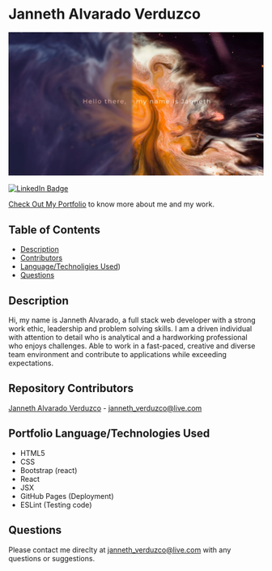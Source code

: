 # Janneth Alvarado Verduzco

[![Janneth's GitHub Banner](src/images/readme-banner.jpg)](https://github.com/jannverduzco)

[![LinkedIn Badge](https://img.shields.io/badge/LinkedIn-Profile-informational?style=flat&logo=linkedin&logoColor=white&color=0D76A8)](https://www.linkedin.com/in/jannethaverduzco/)

[Check Out My Portfolio](https://janneth-alvarado-verduzco.herokuapp.com/) to know more about me and my work.



## Table of Contents

- [Description](#Description)
- [Contributors](#Contributors)
- [Language/Technoligies Used](#Language/Technologies-Used))
- [Questions](#Questions)

## Description

Hi, my name is Janneth Alvarado, a full stack web developer with a strong work ethic, leadership and problem solving skills. I am a driven individual with attention to detail who is analytical and a hardworking professional who enjoys challenges.  Able to work in a fast-paced, creative and diverse team environment and contribute to applications while exceeding expectations.


## Repository Contributors

[Janneth Alvarado Verduzco](https://github.com/jannverduzco) - janneth_verduzco@live.com

## Portfolio Language/Technologies Used

- HTML5
- CSS
- Bootstrap (react)
- React
- JSX
- GitHub Pages (Deployment)
- ESLint (Testing code)

## Questions

Please contact me direclty at [janneth_verduzco@live.com](janneth_verduzco@live.com) with any questions or suggestions.
